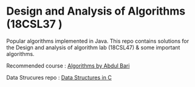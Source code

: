 # Design and Analysis of Algorithms (18CSL37 ) 
Popular algorithms implemented in Java. This repo contains solutions for the Design and analysis of algorithm lab (18CSL47)  &amp; some important algorithms.

Recommended course : [Algorithms by Abdul Bari](https://www.youtube.com/watch?v=0IAPZzGSbME&list=PLDN4rrl48XKpZkf03iYFl-O29szjTrs_O)

Data Strucures repo : [Data Structures in C](https://github.com/dreadwing5/data-structures-c)
